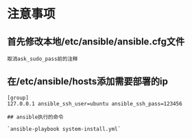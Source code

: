 # 注意事项


## 首先修改本地/etc/ansible/ansible.cfg文件

`取消ask_sudo_pass前的注释`

## 在/etc/ansible/hosts添加需要部署的ip

```
[group]
127.0.0.1 ansible_ssh_user=ubuntu ansible_ssh_pass=123456

## ansible执行的命令

`ansible-playbook system-install.yml`

